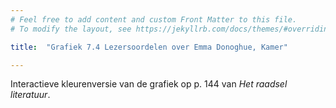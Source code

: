 ```yaml
---
# Feel free to add content and custom Front Matter to this file.
# To modify the layout, see https://jekyllrb.com/docs/themes/#overriding-theme-defaults

title:  "Grafiek 7.4 Lezersoordelen over Emma Donoghue, Kamer"

---
```

Interactieve kleurenversie van de grafiek op p. 144 van *Het raadsel literatuur*.

<script src="https://d3js.org/d3.v6.min.js" defer></script>
<script src="https://d3js.org/d3-scale.v3.min.js" defer></script>
<script src="js/companion_utils_locale-nl.js" defer></script>
<script src="js/companion_utils_colors.js" defer></script>
<script src="js/companion_utils_svg2png.js" defer></script>

<script src="js/companion_chart_bookrating.js" defer></script>
<script src="js/companion_chart_7-4_kamer.js" defer></script>

<div class="chart_float" id="chart_7-4_kamer"></div>

<!-- **Hoe zijn de metingen te repliceren?**
VOORBEELDQUERY HIER! -->
